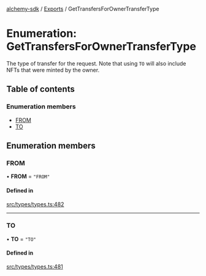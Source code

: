 [alchemy-sdk](../README.md) / [Exports](../modules.md) / GetTransfersForOwnerTransferType

# Enumeration: GetTransfersForOwnerTransferType

The type of transfer for the request. Note that using `TO` will also include
NFTs that were minted by the owner.

## Table of contents

### Enumeration members

- [FROM](GetTransfersForOwnerTransferType.md#from)
- [TO](GetTransfersForOwnerTransferType.md#to)

## Enumeration members

### FROM

• **FROM** = `"FROM"`

#### Defined in

[src/types/types.ts:482](https://github.com/alchemyplatform/alchemy-sdk-js/blob/7ae04a5/src/types/types.ts#L482)

___

### TO

• **TO** = `"TO"`

#### Defined in

[src/types/types.ts:481](https://github.com/alchemyplatform/alchemy-sdk-js/blob/7ae04a5/src/types/types.ts#L481)
